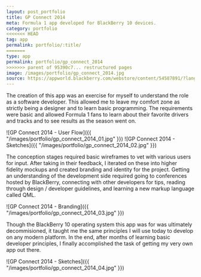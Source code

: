 ```yaml
---
layout: post_portfolio
title: GP Connect 2014
meta: Formula 1 app developed for BlackBerry 10 devices.
category: portfolio
<<<<<<< HEAD
tag: app
permalink: portfolio/:title/
=======
type: app
permalink: portfolio/gp_connect_2014
>>>>>>> parent of 95390c7... restructured pages
image: /images/portfolio/gp_connect_2014.jpg
source: https://appworld.blackberry.com/webstore/content/54587891/?lang=en&countrycode=US
---
```


The creation of this app was an exercise for myself to understand the role as a software developer. This allowed me to leave my comfort zone as strictly being a designer and to learn basic programming. The requirements were basic and allowed Formula 1 fans to learn about their favorite drivers and tracks and to see results as the season went on.

![GP Connect 2014 - User Flow]({{ "/images/portfolio/gp_connect_2014_01.jpg" }})
![GP Connect 2014 - Sketches]({{ "/images/portfolio/gp_connect_2014_02.jpg" }})

The conception stages required basic wireframes to vet with various users for input. After taking in their feedback, I iterated on these into higher fidelity mockups and created branding and identity for the project. Getting an understanding of the development side required going to conferences hosted by BlackBerry, connecting with other developers for tips, reading through design / developer guidelines, and learning a new markup language called QML.

![GP Connect 2014 - Branding]({{ "/images/portfolio/gp_connect_2014_03.jpg" }})

Though the BlackBerry 10 operating system this app was for was ultimately decommisioned, it taught me the same principles I will use today to develop on any modern platform. In the end, after months of learning basic developer principles, I finally accomplished the task of getting my very own app out there.

![GP Connect 2014 - Sketches]({{ "/images/portfolio/gp_connect_2014_04.jpg" }})